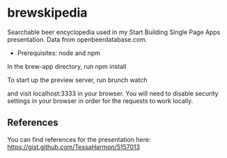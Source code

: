 brewskipedia
============

Searchable beer encyclopedia used in my Start Building Single Page Apps presentation. Data from openbeerdatabase.com.

* Prerequisites: node and npm

In the brew-app directory, run
  npm install

To start up the preview server, run
  brunch watch

and visit localhost:3333 in your browser. You will need to disable security settings in your browser in order for the requests to work locally.

## References
You can find references for the presentation here: https://gist.github.com/TessaHarmon/5157013